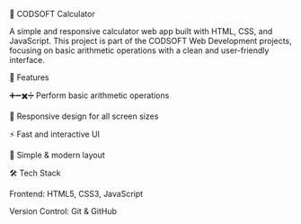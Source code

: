 🧮 CODSOFT Calculator

A simple and responsive calculator web app built with HTML, CSS, and JavaScript. This project is part of the CODSOFT Web Development projects, focusing on basic arithmetic operations with a clean and user-friendly interface.

🚀 Features

➕➖✖️➗ Perform basic arithmetic operations

📱 Responsive design for all screen sizes

⚡ Fast and interactive UI

🎨 Simple & modern layout

🛠️ Tech Stack

Frontend: HTML5, CSS3, JavaScript

Version Control: Git & GitHub
